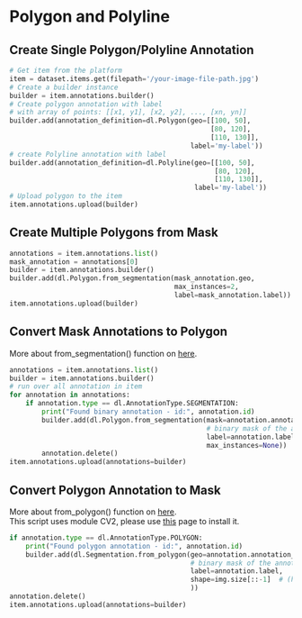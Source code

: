# Polygon and Polyline  
## Create Single Polygon/Polyline Annotation  

```python
# Get item from the platform
item = dataset.items.get(filepath='/your-image-file-path.jpg')
# Create a builder instance
builder = item.annotations.builder()
# Create polygon annotation with label
# with array of points: [[x1, y1], [x2, y2], ..., [xn, yn]]
builder.add(annotation_definition=dl.Polygon(geo=[[100, 50],
                                                  [80, 120],
                                                  [110, 130]],
                                             label='my-label'))
# create Polyline annotation with label
builder.add(annotation_definition=dl.Polyline(geo=[[100, 50],
                                                   [80, 120],
                                                   [110, 130]],
                                              label='my-label'))
# Upload polygon to the item
item.annotations.upload(builder)
```
## Create Multiple Polygons from Mask  
  

```python
annotations = item.annotations.list()
mask_annotation = annotations[0]
builder = item.annotations.builder()
builder.add(dl.Polygon.from_segmentation(mask_annotation.geo,
                                         max_instances=2,
                                         label=mask_annotation.label))
item.annotations.upload(builder)
```
## Convert Mask Annotations to Polygon  
  
More about from_segmentation() function on <a href="https://console.dataloop.ai/sdk-docs/dtlpy.entities.annotation_definitions.html#dtlpy.entities.annotation_definitions.polygon.Polygon.from_segmentation" target="_blank">here</a>.  

```python
annotations = item.annotations.list()
builder = item.annotations.builder()
# run over all annotation in item
for annotation in annotations:
    if annotation.type == dl.AnnotationType.SEGMENTATION:
        print("Found binary annotation - id:", annotation.id)
        builder.add(dl.Polygon.from_segmentation(mask=annotation.annotation_definition.geo,
                                                 # binary mask of the annotation
                                                 label=annotation.label,
                                                 max_instances=None))
        annotation.delete()
item.annotations.upload(annotations=builder)
```
## Convert Polygon Annotation to Mask  
More about from_polygon() function on <a href="https://console.dataloop.ai/sdk-docs/dtlpy.entities.annotation_definitions.html#dtlpy.entities.annotation_definitions.segmentation.Segmentation.from_polygon" target="_blank">here</a>.  
This script uses module CV2, please use <a href="https://pypi.org/project/opencv-python/" target="_blank">this</a> page to install it.  
  

```python
if annotation.type == dl.AnnotationType.POLYGON:
    print("Found polygon annotation - id:", annotation.id)
    builder.add(dl.Segmentation.from_polygon(geo=annotation.annotation_definition.geo,
                                             # binary mask of the annotation
                                             label=annotation.label,
                                             shape=img.size[::-1]  # (h,w)
                                             ))
annotation.delete()
item.annotations.upload(annotations=builder)
```
